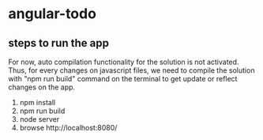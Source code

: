 # angular-todo
## steps to run the app
For now, auto compilation functionality for the solution is not activated. Thus, for every changes on javascript files, we need to compile the solution with "npm run build" command on the terminal to get update or reflect changes on the app.

1. npm install
2. npm run build
3. node server
4. browse http://localhost:8080/
